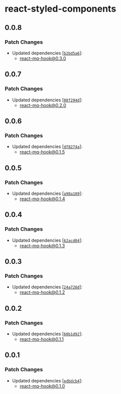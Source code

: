 # react-styled-components

## 0.0.8

### Patch Changes

- Updated dependencies [[`b2bd5a6`](https://github.com/ethan-heo/mq/commit/b2bd5a64507d03204f6c8f35363914afec15ae04)]:
    - react-mq-hook@0.3.0

## 0.0.7

### Patch Changes

- Updated dependencies [[`08f294d`](https://github.com/ethan-heo/mq/commit/08f294dee9acfa589ce34d3431d8af68543fae0f)]:
    - react-mq-hook@0.2.0

## 0.0.6

### Patch Changes

- Updated dependencies [[`df8274a`](https://github.com/ethan-heo/mq/commit/df8274a3a5a1d7e346d31d8767a14f6fc252286e)]:
    - react-mq-hook@0.1.5

## 0.0.5

### Patch Changes

- Updated dependencies [[`a98a189`](https://github.com/ethan-heo/mq/commit/a98a1896e8a82a06cd00320ea09c89bdade51f66)]:
    - react-mq-hook@0.1.4

## 0.0.4

### Patch Changes

- Updated dependencies [[`62acd04`](https://github.com/ethan-heo/mq/commit/62acd046d7ad49135a368dd71c4dedd05fd10836)]:
    - react-mq-hook@0.1.3

## 0.0.3

### Patch Changes

- Updated dependencies [[`24a728d`](https://github.com/ethan-heo/mq/commit/24a728def7c6ca31a9f44fe0652747d2b62315cd)]:
    - react-mq-hook@0.1.2

## 0.0.2

### Patch Changes

- Updated dependencies [[`60b1d92`](https://github.com/ethan-heo/mq/commit/60b1d92154b0cc0fccb835f8af2e013df9bff8b9)]:
    - react-mq-hook@0.1.1

## 0.0.1

### Patch Changes

- Updated dependencies [[`edbdcb4`](https://github.com/ethan-heo/mq/commit/edbdcb47b352778d6ec668c6d893c969f66a9a53)]:
    - react-mq-hook@0.1.0
